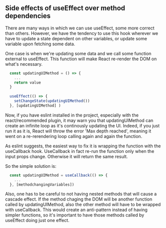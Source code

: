 ## Side effects of useEffect over method dependencies

There are many ways in which we can use useEffect, some more correct than others. However, we have the tendency to use this hook wherever we have to update a state dependent on other variables, or update some variable upon fetching some data. 

One case is when we're updating some data and we call some function external to useEffect. This function will make React re-render the DOM on what's necessary.

```js
  const updatingUIMethod = () => {
    ...
    return value
  }
  
  useEffect(() => {
    setChangeState(updatingUIMethod())
  }, [updatingUIMethod] )
```

Now, if you have eslint installed in the project, especially with the react/recommended plugin, it may warn you that updatingUIMethod can create an infinite loop as it's continously updating the UI. Indeed, if you just run it as it is, React will throw the error 'Max depth reached', meaning it went on a re-rerendering loop calling again and again the function.

As eslint suggests, the easiest way to fix it is wrapping the function with the useCallback hook. UseCallback in fact re-run the function only when the input props change. Otherwise it will return the same result. 

So the simple solution is:
```js
  const updatingUIMethod = useCallback(() => {
    ...
  }, [methodchangingVariables])
```

Also, one has to be careful to not having nested methods that will cause a cascade effect. If the method chaging the DOM will be another function called by updatingUIMethod, also the other method will have to be wrapped with useCallback. This would create an anti-pattern instead of having simpler functions, so it's important to have those methods called by useEffect doing just one effect.
